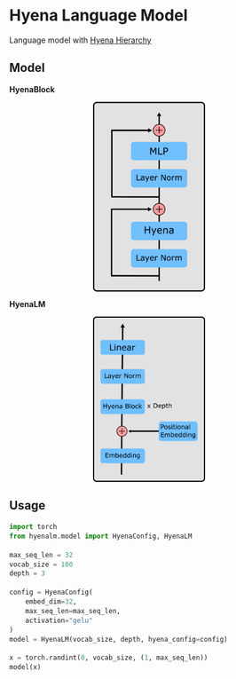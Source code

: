 # Hyena Language Model
Language model with [Hyena Hierarchy](https://arxiv.org/abs/2302.10866)

## Model
**HyenaBlock**

<img src="./images/hyena-block.png" style="display:block;float:none;margin-left:auto;margin-right:auto;width:40%">

**HyenaLM**

<img src="./images/hyena-lm.png" style="display:block;float:none;margin-left:auto;margin-right:auto;width:40%">

## Usage

```py
import torch
from hyenalm.model import HyenaConfig, HyenaLM

max_seq_len = 32
vocab_size = 100
depth = 3

config = HyenaConfig(
    embed_dim=32,
    max_seq_len=max_seq_len,
    activation="gelu"
)
model = HyenaLM(vocab_size, depth, hyena_config=config)

x = torch.randint(0, vocab_size, (1, max_seq_len))
model(x)
```

